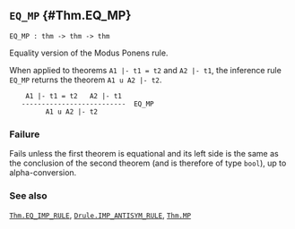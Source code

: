 ## `EQ_MP` {#Thm.EQ_MP}


```
EQ_MP : thm -> thm -> thm
```



Equality version of the Modus Ponens rule.


When applied to theorems `A1 |- t1 = t2` and `A2 |- t1`, the inference
rule `EQ_MP` returns the theorem `A1 u A2 |- t2`.
    
        A1 |- t1 = t2   A2 |- t1
       --------------------------  EQ_MP
             A1 u A2 |- t2
    



### Failure

Fails unless the first theorem is equational and its left side
is the same as the conclusion of the second theorem (and is therefore
of type `bool`), up to alpha-conversion.

### See also

[`Thm.EQ_IMP_RULE`](#Thm.EQ_IMP_RULE), [`Drule.IMP_ANTISYM_RULE`](#Drule.IMP_ANTISYM_RULE), [`Thm.MP`](#Thm.MP)

